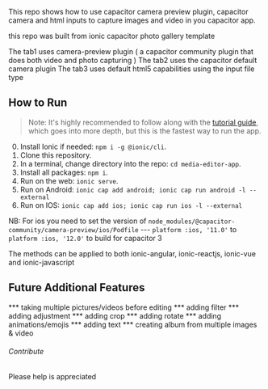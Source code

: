 This repo shows how to use capacitor camera preview plugin, capacitor camera and html inputs to capture images and video in you capacitor app.


this repo was built from ionic capacitor photo gallery template

The tab1 uses camera-preview plugin ( a capacitor community plugin that does both video and photo capturing )
The tab2 uses the capacitor default camera plugin
The tab3 uses default html5 capabilities using the input file type

## How to Run

> Note: It's highly recommended to follow along with the [tutorial guide](https://ionicframework.com/docs/angular/your-first-app), which goes into more depth, but this is the fastest way to run the app. 

0) Install Ionic if needed: `npm i -g @ionic/cli`.
1) Clone this repository.
2) In a terminal, change directory into the repo: `cd media-editor-app`.
3) Install all packages: `npm i`.
4) Run on the web: `ionic serve`.
5) Run on Android: `ionic cap add android; ionic cap run android -l --external`
6) Run on IOS: `ionic cap add ios; ionic cap run ios -l --external`

NB: For ios you need to set the version of `node_modules/@capacitor-community/camera-preview/ios/Podfile` 
  --- `platform :ios, '11.0'` to `platform :ios, '12.0'` to build for capacitor 3


The methods can be applied to both ionic-angular, ionic-reactjs, ionic-vue and ionic-javascript

## Future Additional Features

*** taking multiple pictures/videos before editing
*** adding filter
*** adding adjustment
*** adding crop 
*** adding rotate
*** adding animations/emojis
*** adding text
*** creating album from multiple images & video

###### Contribute
Please help is appreciated 
